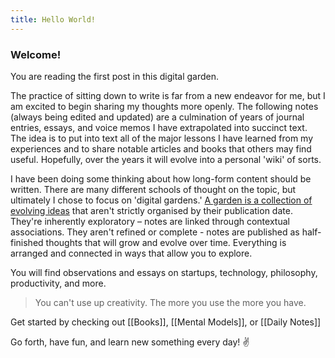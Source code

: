 ```yaml
---
title: Hello World!
---
```


### Welcome!

You are reading the first post in this digital garden.

The practice of sitting down to write is far from a new endeavor for me, but I am excited to begin sharing my thoughts more openly. The following notes (always being edited and updated) are a culmination of years of journal entries, essays, and voice memos I have extrapolated into succinct text. The idea is to put into text all of the major lessons I have learned from my experiences and to share notable articles and books that others may find useful. Hopefully, over the years it will evolve into a personal 'wiki' of sorts.

I have been doing some thinking about how long-form content should be written. There are many different schools of thought on the topic, but ultimately I chose to focus on 'digital gardens.' [A garden is a collection of evolving ideas](https://maggieappleton.com/garden-history) that aren't strictly organised by their publication date. They're inherently exploratory – notes are linked through contextual associations. They aren't refined or complete - notes are published as half-finished thoughts that will grow and evolve over time. Everything is arranged and connected in ways that allow you to explore.

You will find observations and essays on startups, technology, philosophy, productivity, and more. 

> You can't use up creativity. The more you use the more you have.

Get started by checking out [[Books]], [[Mental Models]], or [[Daily Notes]]

Go forth, have fun, and learn new something every day! ✌️
